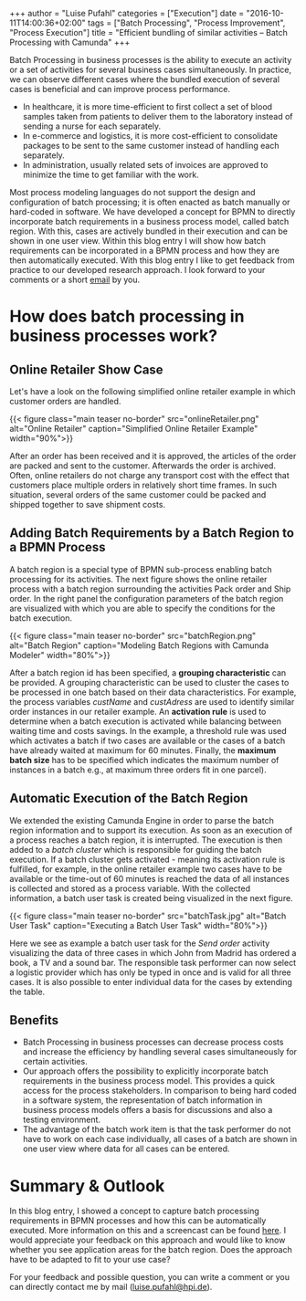 +++
author = "Luise Pufahl"
categories = ["Execution"]
date = "2016-10-11T14:00:36+02:00"
tags = ["Batch Processing", "Process Improvement", "Process Execution"]
title = "Efficient bundling of similar activities – Batch Processing with Camunda"
+++

Batch Processing in business processes is the ability to execute an activity or a set of activities for several business cases simultaneously. In practice, we can observe different cases where the bundled execution of several cases is beneficial and can improve process performance. 

* In healthcare, it is more time-efficient to first collect a set of blood samples taken from patients to deliver them to the laboratory instead of sending a nurse for each separately. 
* In e-commerce and logistics, it is more cost-efficient to consolidate packages to be sent to the same customer instead of handling each separately. 
* In administration, usually related sets of invoices are approved to minimize the time to get familiar with the work.

Most process modeling languages do not support the design and configuration of batch processing; it is often enacted as batch manually or hard-coded in software. We have developed a concept for BPMN to directly incorporate batch requirements in a business process model, called batch region. With this, cases are actively bundled in their execution and can be shown in one user view. 
Within this blog entry I will show how batch requirements can be incorporated in a BPMN process and how they are then automatically executed. With this blog entry I like to get feedback from practice to our developed research approach. I look forward to your comments or a short [email](mailto:luise.pufahl@hpi.de) by you.


# How does batch processing in business processes work?

## Online Retailer Show Case
Let's have a look on the following simplified online retailer example in which customer orders are handled.

{{< figure class="main teaser no-border" src="onlineRetailer.png" alt="Online Retailer" caption="Simplified Online Retailer Example"  width="90%">}}

After an order has been received and it is approved, the articles of the order are packed and sent to the customer. Afterwards the order is archived. Often, online retailers do not charge any transport cost with the effect that customers place multiple orders in relatively short time frames. In such situation, several orders of the same customer could be packed and shipped together to save shipment costs.


## Adding Batch Requirements by a Batch Region to a BPMN Process
A batch region is a special type of BPMN sub-process enabling batch processing for its activities. The next figure shows the online retailer process with a batch region surrounding the activities Pack order and Ship order. In the right panel the configuration parameters of the batch region are visualized with which you are able to specify the conditions for the batch execution. 

{{< figure class="main teaser no-border" src="batchRegion.png" alt="Batch Region" caption="Modeling Batch Regions with Camunda Modeler"  width="80%">}}

After a batch region id has been specified, a __grouping characteristic__ can be provided. A grouping characteristic can be used to cluster the cases to be processed in one batch based on their data characteristics. For example, the process variables *custName* and *custAdress* are used to identify similar order instances in our retailer example. An __activation rule__ is used to determine when a batch execution is activated while balancing between waiting time and costs savings. In the example, a threshold rule was used which activates a batch if two cases are available or the cases of a batch have already waited at maximum for 60 minutes. Finally, the __maximum batch size__ has to be specified which indicates the maximum number of instances in a batch e.g., at maximum three orders fit in one parcel).

## Automatic Execution of the Batch Region
We extended the existing Camunda Engine in order to parse the batch region information and to support its execution. As soon as an execution of a process reaches a batch region, it is interrupted. The execution is then added to a *batch cluster* which is responsible for guiding the batch execution. If a batch cluster gets activated - meaning its activation rule is fulfilled, for example, in the online retailer example two cases have to be available or the time-out of 60 minutes is reached the data of all instances is collected and stored as a process variable. With the collected information, a batch user task is created being visualized in the next figure.

{{< figure class="main teaser no-border" src="batchTask.jpg" alt="Batch User Task" caption="Executing a Batch User Task"  width="80%">}}

Here we see as example a batch user task for the *Send order* activity visualizing the data of three cases in which John from Madrid has ordered a book, a TV and a sound bar. The responsible task performer can now select a logistic provider which has only be typed in once and is valid for all three cases. It is also possible to enter individual data for the cases by extending the table.

## Benefits
* Batch Processing in business processes can decrease process costs and increase the efficiency by handling several cases simultaneously for certain activities.
* Our approach offers the possibility to explicitly incorporate batch requirements in the business process model. This provides a quick access for the process stakeholders. In comparison to being hard coded in a software system, the representation of batch information in business process models offers a basis for discussions and also a testing environment.
* The advantage of the batch work item is that the task performer do not have to work on each case individually, all cases of a batch are shown in one user view where data for all cases can be entered. 


# Summary & Outlook
In this blog entry, I showed a concept to capture batch processing requirements in BPMN processes and how this can be automatically executed. More information on this and a screencast can be found [here](http://bpt.hpi.uni-potsdam.de/Public/batchProcessing). I would appreciate your feedback on this approach and would like to know whether you see application areas for the batch region. Does the approach have to be adapted to fit to your use case?

For your feedback and possible question, you can write a comment or you can directly contact me by mail (luise.pufahl@hpi.de).


